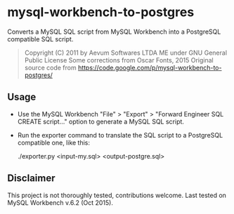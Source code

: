 # mysql-workbench-to-postgres

Converts a MySQL SQL script from MySQL Workbench into a PostgreSQL compatible SQL script.

> Copyright (C) 2011 by Aevum Softwares LTDA ME under GNU General Public License
> Some corrections from Oscar Fonts, 2015
> Original source code from https://code.google.com/p/mysql-workbench-to-postgres/

## Usage

* Use the MySQL Workbench "File" > "Export" > "Forward Engineer SQL CREATE script..." option to generate a MySQL SQL script.
* Run the exporter command to translate the SQL script to a PostgreSQL compatible one, like this:

    ./exporter.py <input-my.sql> <output-postgre.sql>

## Disclaimer

This project is not thoroughly tested, contributions welcome.
Last tested on MySQL Workbench v.6.2 (Oct 2015).
